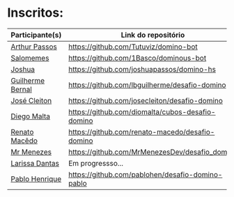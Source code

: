 # Inscritos:

| Participante(s)  | Link do repositório |
| ---------------- | ------------------- |
| [Arthur Passos](https://github.com/Tutuviz) | https://github.com/Tutuviz/domino-bot |
| [Salomemes](https://github.com/1Basco) | https://github.com/1Basco/dominous-bot |
| [Joshua](https://github.com/joshuapassos) | https://github.com/joshuapassos/domino-hs |
| [Guilherme Bernal](https://github.com/lbguilherme) | https://github.com/lbguilherme/desafio-domino |
| [José Cleiton](https://github.com/josecleiton) | https://github.com/josecleiton/desafio-domino |
| [Diego Malta](https://github.com/diomalta) | https://github.com/diomalta/cubos-desafio-domino |
| [Renato Macêdo](https://github.com/renato-macedo) | https://github.com/renato-macedo/desafio-domino
| [Mr Menezes](https://github.com/MrMenezesDev) | https://github.com/MrMenezesDev/desafio_domino |
| [Larissa Dantas](https://github.com/RikoKami) | Em progressso... |
| [Pablo Henrique](https://github.com/pablohen) | https://github.com/pablohen/desafio-domino-pablo |

